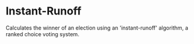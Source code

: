 # Instant-Runoff
Calculates the winner of an election using an 'instant-runoff' algorithm, a ranked choice voting system. 
